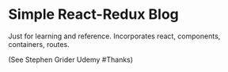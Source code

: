 # Simple React-Redux Blog
Just for learning and reference. Incorporates react, components, containers, routes.

(See Stephen Grider Udemy #Thanks)
